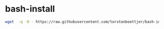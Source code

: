 # bash-install

```bash
wget  -q -O - https://raw.githubusercontent.com/torstenboettjer/bash-install/main/setup.sh | sudo bash
```
